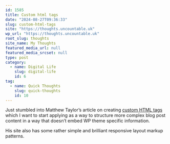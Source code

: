 ```yaml
---
id: 1585
title: Custom html tags
date: "2024-08-27T09:36:33"
slug: custom-html-tags
site: "https://thoughts.uncountable.uk"
wp_url: "https://thoughts.uncountable.uk"
root_slug: thoughts
site_name: My Thoughts
featured_media_url: null
featured_media_srcset: null
type: post
category:
  - name: Digital Life
    slug: digital-life
    id: 6
tag:
  - name: Quick Thoughts
    slug: quick-thoughts
    id: 10
---
```



<p>Just stumbled into Matthew Taylor&#8217;s article on creating <a href="https://matthewjamestaylor.com/custom-tags">custom HTML tags</a> which I want to start applying as a way to structure more complex blog post content in a way that doesn&#8217;t embed WP theme specific information.</p>



<p>His site also has some rather simple and brilliant responsive layout markup patterns.</p>
